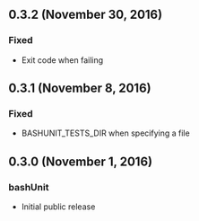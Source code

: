 ## 0.3.2 (November 30, 2016)

### Fixed
- Exit code when failing

## 0.3.1 (November 8, 2016)

### Fixed
- BASHUNIT_TESTS_DIR when specifying a file

## 0.3.0 (November 1, 2016)

### bashUnit

- Initial public release

